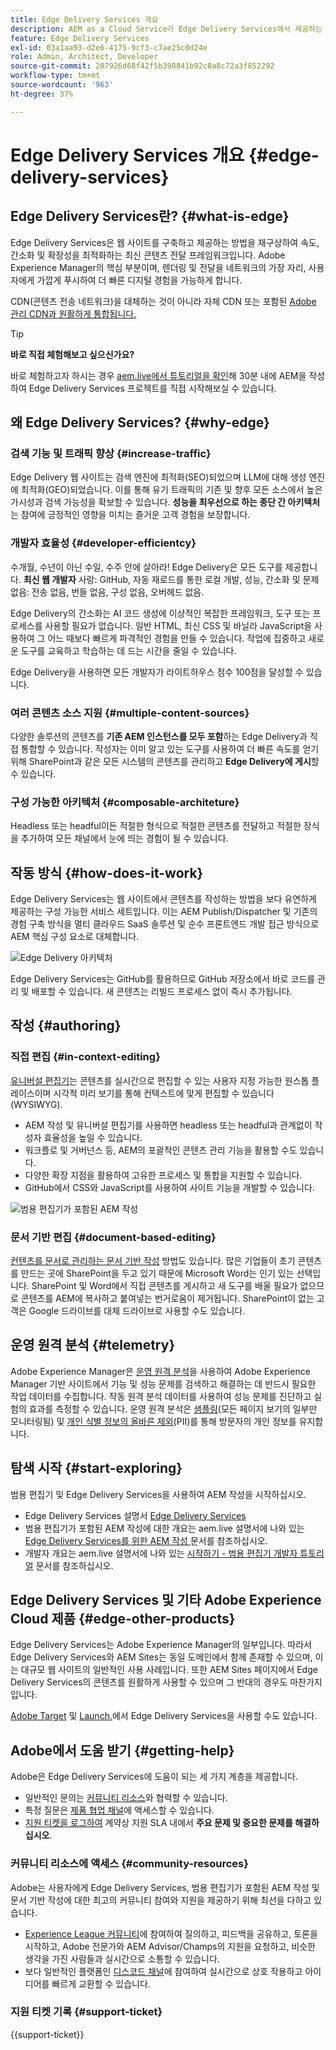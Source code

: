 ```yaml
---
title: Edge Delivery Services 개요
description: AEM as a Cloud Service가 Edge Delivery Services에서 제공하는 성능과 완벽한 Lighthouse Score를 통해 얻을 수 있는 이점을 알아봅니다.
feature: Edge Delivery Services
exl-id: 03a1aa93-d2e6-4175-9cf3-c7ae25c0d24e
role: Admin, Architect, Developer
source-git-commit: 207926d68f42f5b398841b92c0a8c72a3f852292
workflow-type: tm+mt
source-wordcount: '963'
ht-degree: 37%

---
```



# Edge Delivery Services 개요 {#edge-delivery-services}

## Edge Delivery Services란? {#what-is-edge}

Edge Delivery Services은 웹 사이트를 구축하고 제공하는 방법을 재구상하여 속도, 간소화 및 확장성을 최적화하는 최신 콘텐츠 전달 프레임워크입니다. Adobe Experience Manager의 핵심 부분이며, 렌더링 및 전달을 네트워크의 가장 자리, 사용자에게 가깝게 푸시하여 더 빠른 디지털 경험을 가능하게 합니다.

CDN(콘텐츠 전송 네트워크)을 대체하는 것이 아니라 자체 CDN 또는 포함된 [Adobe 관리 CDN과 원활하게 통합됩니다.](/help/implementing/dispatcher/cdn.md)

>[!TIP]
>
>**바로 직접 체험해보고 싶으신가요?**
>
>바로 체험하고자 하시는 경우 [aem.live에서 튜토리얼을 확인](https://www.aem.live/developer/ue-tutorial)해 30분 내에 AEM을 작성하여 Edge Delivery Services 프로젝트를 직접 시작해보실 수 있습니다.


## 왜 Edge Delivery Services? {#why-edge}

### 검색 기능 및 트래픽 향상 {#increase-traffic}

Edge Delivery 웹 사이트는 검색 엔진에 최적화(SEO)되었으며 LLM에 대해 생성 엔진에 최적화(GEO)되었습니다. 이를 통해 유기 트래픽의 기존 및 향후 모든 소스에서 높은 가시성과 검색 가능성을 확보할 수 있습니다. **성능을 최우선으로 하는 종단 간 아키텍처**&#x200B;는 참여에 긍정적인 영향을 미치는 즐거운 고객 경험을 보장합니다.

### 개발자 효율성 {#developer-efficientcy}

수개월, 수년이 아닌 수일, 수주 안에 살아라! Edge Delivery은 모든 도구를 제공합니다. **최신 웹 개발자** 사랑: GitHub, 자동 재로드를 통한 로컬 개발, 성능, 간소화 및 문제 없음: 전송 없음, 번들 없음, 구성 없음, 오버헤드 없음.

Edge Delivery의 간소화는 AI 코드 생성에 이상적인 복잡한 프레임워크, 도구 또는 프로세스를 사용할 필요가 없습니다. 일반 HTML, 최신 CSS 및 바닐라 JavaScript을 사용하여 그 어느 때보다 빠르게 파격적인 경험을 만들 수 있습니다. 작업에 집중하고 새로운 도구를 교육하고 학습하는 데 드는 시간을 줄일 수 있습니다.

Edge Delivery을 사용하면 모든 개발자가 라이트하우스 점수 100점을 달성할 수 있습니다.

### 여러 콘텐츠 소스 지원 {#multiple-content-sources}

다양한 솔루션의 콘텐츠를 **기존 AEM 인스턴스를 모두 포함**&#x200B;하는 Edge Delivery과 직접 통합할 수 있습니다. 작성자는 이미 알고 있는 도구를 사용하여 더 빠른 속도를 얻기 위해 SharePoint과 같은 모든 시스템의 콘텐츠를 관리하고 **Edge Delivery에 게시**&#x200B;할 수 있습니다.

### 구성 가능한 아키텍처 {#composable-architeture}

Headless 또는 headful이든 적절한 형식으로 적절한 콘텐츠를 전달하고 적절한 장식을 추가하여 모든 채널에서 눈에 띄는 경험이 될 수 있습니다.

## 작동 방식 {#how-does-it-work}

Edge Delivery Services는 웹 사이트에서 콘텐츠를 작성하는 방법을 보다 유연하게 제공하는 구성 가능한 서비스 세트입니다. 이는 AEM Publish/Dispatcher 및 기존의 경험 구축 방식을 멀티 클라우드 SaaS 솔루션 및 순수 프론트엔드 개발 접근 방식으로 AEM 핵심 구성 요소로 대체합니다.

![Edge Delivery 아키텍처](assets/AEM-with-EDS-architecture.png)

Edge Delivery Services는 GitHub를 활용하므로 GitHub 저장소에서 바로 코드를 관리 및 배포할 수 있습니다. 새 콘텐츠는 리빌드 프로세스 없이 즉시 추가됩니다.

## 작성 {#authoring}

### 직접 편집 {#in-context-editing}

[유니버설 편집기](/help/implementing/universal-editor/introduction.md)는 콘텐츠를 실시간으로 편집할 수 있는 사용자 지정 가능한 원스톱 플레이스이며 시각적 미리 보기를 통해 컨텍스트에 맞게 편집할 수 있습니다(WYSIWYG).

* AEM 작성 및 유니버설 편집기를 사용하면 headless 또는 headful과 관계없이 작성자 효율성을 높일 수 있습니다.
* 워크플로 및 거버넌스 등, AEM의 포괄적인 콘텐츠 관리 기능을 활용할 수도 있습니다.
* 다양한 확장 지점을 활용하여 고유한 프로세스 및 통합을 지원할 수 있습니다.
* GitHub에서 CSS와 JavaScript를 사용하여 사이트 기능을 개발할 수 있습니다.

![범용 편집기가 포함된 AEM 작성](assets/wysiwyg-authoring.png)

### 문서 기반 편집 {#document-based-editing}

[컨텐츠를 문서로 관리하는 문서 기반 작성](https://www.aem.live/docs/authoring) 방법도 있습니다. 많은 기업들이 초기 콘텐츠를 만드는 곳에 SharePoint을 두고 있기 때문에 Microsoft Word는 인기 있는 선택입니다. SharePoint 및 Word에서 직접 콘텐츠를 게시하고 새 도구를 배울 필요가 없으므로 콘텐츠를 AEM에 복사하고 붙여넣는 번거로움이 제거됩니다. SharePoint이 없는 고객은 Google 드라이브를 대체 드라이브로 사용할 수도 있습니다.

## 운영 원격 분석 {#telemetry}

Adobe Experience Manager은 [운영 원격 분석](https://www.aem.live/docs/operational-telemetry)을 사용하여 Adobe Experience Manager 기반 사이트에서 기능 및 성능 문제를 검색하고 해결하는 데 반드시 필요한 작업 데이터를 수집합니다. 작동 원격 분석 데이터를 사용하여 성능 문제를 진단하고 실험의 효과를 측정할 수 있습니다. 운영 원격 분석은 [샘플링](https://www.aem.live/docs/operational-telemetry#operational-telemetry-data-is-sampled)&#x200B;(모든 페이지 보기의 일부만 모니터링됨) 및 [개인 식별 정보의 올바른 제외](https://www.aem.live/docs/operational-telemetry#what-data-is-being-collected)&#x200B;(PII)를 통해 방문자의 개인 정보를 유지합니다.

## 탐색 시작 {#start-exploring}

범용 편집기 및 Edge Delivery Services을 사용하여 AEM 작성을 시작하십시오.

* Edge Delivery Services 설명서 [Edge Delivery Services](https://www.aem.live)
* 범용 편집기가 포함된 AEM 작성에 대한 개요는 aem.live 설명서에 나와 있는 [Edge Delivery Services를 위한 AEM 작성 ](https://www.aem.live/docs/aem-authoring)문서를 참조하십시오.
* 개발자 개요는 aem.live 설명서에 나와 있는 [시작하기 - 범용 편집기 개발자 튜토리얼](https://www.aem.live/developer/ue-tutorial) 문서를 참조하십시오.

## Edge Delivery Services 및 기타 Adobe Experience Cloud 제품 {#edge-other-products}

Edge Delivery Services는 Adobe Experience Manager의 일부입니다. 따라서 Edge Delivery Services와 AEM Sites는 동일 도메인에서 함께 존재할 수 있으며, 이는 대규모 웹 사이트의 일반적인 사용 사례입니다. 또한 AEM Sites 페이지에서 Edge Delivery Services의 콘텐츠를 원활하게 사용할 수 있으며 그 반대의 경우도 마찬가지입니다.

[Adobe Target](https://www.aem.live/developer/target-integration) 및 [Launch.](https://experienceleague.adobe.com/ko/docs/experience-platform/tags/home)에서 Edge Delivery Services을 사용할 수도 있습니다.

## Adobe에서 도움 받기 {#getting-help}

Adobe은 Edge Delivery Services에 도움이 되는 세 가지 계층을 제공합니다.

* 일반적인 문의는 [커뮤니티 리소스](#community-resources)와 협력할 수 있습니다.
* 특정 질문은 [제품 협업 채널](#collaboration-channel)에 액세스할 수 있습니다.
* [지원 티켓을 로그하여](#support-ticket) 계약상 지원 SLA 내에서 **주요 문제 및 중요한 문제를 해결하십시오**.

### 커뮤니티 리소스에 액세스 {#community-resources}

Adobe는 사용자에게 Edge Delivery Services, 범용 편집기가 포함된 AEM 작성 및 문서 기반 작성에 대한 최고의 커뮤니티 참여와 지원을 제공하기 위해 최선을 다하고 있습니다.

* [Experience League 커뮤니티](https://adobe.ly/3Q6kTKl)에 참여하여 질의하고, 피드백을 공유하고, 토론을 시작하고, Adobe 전문가와 AEM Advisor/Champs의 지원을 요청하고, 비슷한 생각을 가진 사람들과 실시간으로 소통할 수 있습니다.
* 보다 일반적인 플랫폼인 [디스코드 채널](https://discord.gg/aem-live)에 참여하여 실시간으로 상호 작용하고 아이디어를 빠르게 교환할 수 있습니다.

### 지원 티켓 기록 {#support-ticket}

{{support-ticket}}
